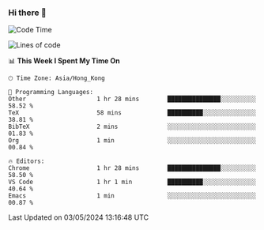 ### Hi there 👋

<!--
**nicehiro/nicehiro** is a ✨ _special_ ✨ repository because its `README.md` (this file) appears on your GitHub profile.

Here are some ideas to get you started:

- 🔭 I’m currently working on ...
- 🌱 I’m currently learning ...
- 👯 I’m looking to collaborate on ...
- 🤔 I’m looking for help with ...
- 💬 Ask me about ...
- 📫 How to reach me: ...
- 😄 Pronouns: ...
- ⚡ Fun fact: ...
-->

<!--START_SECTION:waka-->
![Code Time](http://img.shields.io/badge/Code%20Time-321%20hrs%2037%20mins-blue)

![Lines of code](https://img.shields.io/badge/From%20Hello%20World%20I%27ve%20Written-2.7%20million%20lines%20of%20code-blue)

📊 **This Week I Spent My Time On** 

```text
🕑︎ Time Zone: Asia/Hong_Kong

💬 Programming Languages: 
Other                    1 hr 28 mins        ███████████████░░░░░░░░░░   58.52 % 
TeX                      58 mins             ██████████░░░░░░░░░░░░░░░   38.81 % 
BibTeX                   2 mins              ░░░░░░░░░░░░░░░░░░░░░░░░░   01.83 % 
Org                      1 min               ░░░░░░░░░░░░░░░░░░░░░░░░░   00.84 % 

🔥 Editors: 
Chrome                   1 hr 28 mins        ███████████████░░░░░░░░░░   58.50 % 
VS Code                  1 hr 1 min          ██████████░░░░░░░░░░░░░░░   40.64 % 
Emacs                    1 min               ░░░░░░░░░░░░░░░░░░░░░░░░░   00.87 % 
```


 Last Updated on 03/05/2024 13:16:48 UTC
<!--END_SECTION:waka-->
